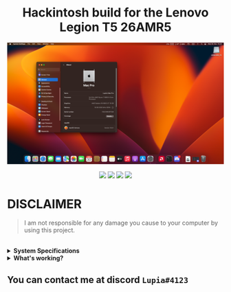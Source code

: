 <h1 align="center">Hackintosh build for the Lenovo Legion T5 26AMR5</h1>

<img src="/images/desktop.png">

<p align="center">
	<img src="https://img.shields.io/badge/Ventura-13.0.1-sucess">
	<img src="https://img.shields.io/badge/Monterey-12.6-sucess">
	<img src="https://img.shields.io/badge/Lenovo%20Legion%20T5-26AMR5-informational">
	<img src="https://img.shields.io/badge/OpenCore-0.8.6-informational">
</p>

# DISCLAIMER

> I am not responsible for any damage you cause to your computer by using this project.

<br>

<details>
<summary><strong>System Specifications</strong></summary>
<br>

| Part       | Name         | Supported.     |
| :--------- | ------------ | -------------- |
| CPU        | Ryzen 7 5800 | ✅ |
| GPU        | RX 6800 XT   | ✅ |
| MOBO       | MSI B550 (?) | ✅ | 
| RAM        | Hynix (16GB) | ✅ |
| NVMe Drive | Samsung SSD  | ❌ |
| SATA Drive | Kingston SSD | ✅ |
| WLAN       | Realtek WLAN | ❌ |
| Bluetooth  | N/A          | ❌ |

</details>

<details>
<summary><strong>What's working?</strong></summary>
<br>

> ### Functionality

| Feature                              | Status | Dependency          |
| :----------------------------------- | ------ | ------------------- |
| GPU Acceleration                     | ✅ Working | No dependencies works natively. |
| CPU                                  | ✅ Working | Requires [AMD Vanilla Patches](https://github.com/AMD-OSX/AMD_Vanilla)  |
| Audio                                | ✅ Working | `AppleALC.kext` (Layout-id: 11) | 
| WiFi (Archer T3U)                    | ✅ Working | Works using `RtWlan.kext` and `RtWlanU1827.kext` (Requires [Wireless USB Big Sur Adapter](https://github.com/chris1111/Wireless-USB-Big-Sur-Adapter/releases/tag/V15)) |
| Ethernet                             | ✅ Working | `RealtekRTL8111.kext` |
| Bluetooth                            | ❌ Not Working | N/A |

> ### Extra

| Feature                              | Status | Info          |
| :----------------------------------- | ------ | ------------------- |
| iCloud, iMessage, FaceTime           | ✅ Working | Requires proper SMBIOS (MacPro 7,1) |
| AirDrop                              | ✅ Working | N/A  |
| Time Machine                         | ✅ Working | Works Natively | 

</details>

## You can contact me at discord `Lupia#4123`
